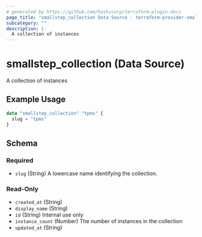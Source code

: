 ```yaml
---
# generated by https://github.com/hashicorp/terraform-plugin-docs
page_title: "smallstep_collection Data Source - terraform-provider-smallstep"
subcategory: ""
description: |-
  A collection of instances
---
```


# smallstep_collection (Data Source)

A collection of instances

## Example Usage

```terraform
data "smallstep_collection" "tpms" {
  slug = "tpms"
}
```

<!-- schema generated by tfplugindocs -->
## Schema

### Required

- `slug` (String) A lowercase name identifying the collection.

### Read-Only

- `created_at` (String)
- `display_name` (String)
- `id` (String) Internal use only
- `instance_count` (Number) The number of instances in the collection
- `updated_at` (String)


